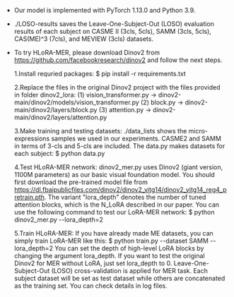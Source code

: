 * Our model is implemented with PyTorch 1.13.0 and Python 3.9. 
* ./LOSO-results saves the Leave-One-Subject-Out (LOSO) evaluation results of each subject on CASME II (3cls, 5cls),  SAMM (3cls, 5cls), CAS(ME)^3 (7cls), and MEVIEW (3cls) datasets.
* To try HLoRA-MER, please download Dinov2 from https://github.com/facebookresearch/dinov2 and follow the next steps.  

    1.Install requried packages:
        $ pip install -r requirements.txt

    2.Replace the files in the original Dinov2 project with the files provided in folder dinov2_lora:
        (1) vision_transformer.py -> dinov2-main/dinov2/models/vision_transformer.py
        (2) block.py -> dinov2-main/dinov2/layers/block.py
        (3) attention.py -> dinov2-main/dinov2/layers/attention.py

    3.Make training and testing datasets:
        ./data_lists shows the micro-expressions samples we used in our experiments. CASME2 and SAMM in terms of 3-cls and 5-cls are included. The data.py makes datasets for each subject:
        $ python data.py

    4.Test HLoRA-MER network:
        dinov2_mer.py uses Dinov2 (giant version, 1100M parameters) as our basic visual foundation model. You should first download the pre-trained model file from https://dl.fbaipublicfiles.com/dinov2/dinov2_vitg14/dinov2_vitg14_reg4_pretrain.pth. The variant "lora_depth" denotes the number of tuned attention blocks, which is the N_LoRA described in our paper. You can use the following command to test our LoRA-MER network:
        $ python dinov2_mer.py --lora_depth=2

    5.Train HLoRA-MER:
        If you have already made ME datasets, you can simply train LoRA-MER like this:
        $ python train.py --dataset SAMM --lora_depth=2
        You can set the depth of high-level LoRA blocks by changing the argument lora_depth. If you want to test the original Dinov2 for MER without LoRA, just set lora_depth to 0.
        Leave-One-Subject-Out (LOSO) cross-validation is applied for MER task. Each subject dataset will be set as test dataset while others are concatenated as the training set. You can check details in log files.

